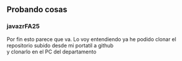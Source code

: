 ## Probando cosas
### javazrFA25

Por fin esto parece que va.
Lo voy entendiendo ya he podido clonar el repositorio subido desde mi portatil a github  
y clonarlo en el PC del departamento


